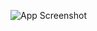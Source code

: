 ![App Screenshot](https://github.com/AlexJjunio/pomodoro-2.0-dark-mode/blob/main/github/alexjjunio.github.io_pomodoro-2.0-dark-mode-mobile-dark.png)

